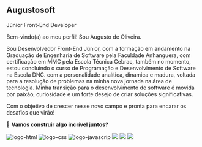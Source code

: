 ##  Augustosoft
Júnior Front-End Developer

Bem-vindo(a) ao meu perfil! Sou Augusto de Oliveira.

Sou Desenvolvedor Front-End Júnior, com a formação em andamento na Graduação de Engenharia de Software pela Faculdade Anhanguera, com certificação em MMC pela Escola Técnica Cebrac, também no momento, estou concluindo o curso de Programação e Desenvolvimento de Software na Escola DNC. com a personalidade analítica, dinamica e madura, voltada para a resolução de problemas na minha nova jornada na área de tecnologia. Minha transição para o desenvolvimento de software é movida por paixão, curiosidade e um forte desejo de criar soluções significativas.

Com o objetivo de crescer nesse novo campo e pronta para encarar os desafios que virão!

🚀 **Vamos construir algo incrível juntos?**<br>

<img src="https://img.shields.io/badge/HTML-239120?style=for-the-badge&logo=html5&logoColor=white" alt="logo-html">
<img src ="https://img.shields.io/badge/CSS-239120?&style=for-the-badge&logo=css3&logoColor=white" alt="logo-css">
<img src="https://img.shields.io/badge/JavaScript-F7DF1E?style=for-the-badge&logo=javascript&logoColor=black" alt="logo-javascrip">
<img src=	"https://img.shields.io/badge/React-20232A?style=for-the-badge&logo=react&logoColor=61DAFB">
<img src="https://img.shields.io/badge/Node.js-43853D?style=for-the-badge&logo=node.js&logoColor=white">
<img src="https://img.shields.io/badge/GitHub-100000?style=for-the-badge&logo=github&logoColor=white">

<br>








